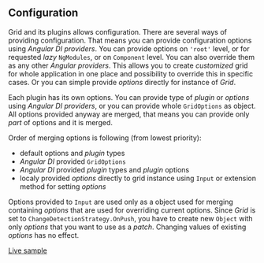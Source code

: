 ## Configuration

Grid and its plugins allows configuration. There are several ways of providing configuration. That means you can provide configuration options using *Angular DI providers*. You can provide options on `'root'` level, or for requested *lazy* `NgModules`, or on `Component` level. You can also override them as any other *Angular providers*. This allows you to create *customized* grid for whole application in one place and possibility to override this in specific cases. Or you can simple provide *options* directly for instance of *Grid*.

Each plugin has its own options. You can provide type of *plugin* or *options* using *Angular DI providers*, or you can provide whole `GridOptions` as object. All options provided anyway are merged, that means you can provide only *part* of options and it is merged.

Order of merging options is following (from lowest priority):
 - default options and *plugin* types
 - *Angular DI* provided `GridOptions`
 - *Angular DI* provided *plugin* types and *plugin* options
 - localy provided *options* directly to grid instance using `Input` or extension method for setting *options*

Options provided to `Input` are used only as a object used for merging containing *options* that are used for overriding current options. Since *Grid* is set to `ChangeDetectionStrategy.OnPush`, you have to create new `Object` with only *options* that you want to use as a *patch*. Changing values of existing *options* has no effect.

[Live sample](/SAMPLES_URL/gridSamples/config)
